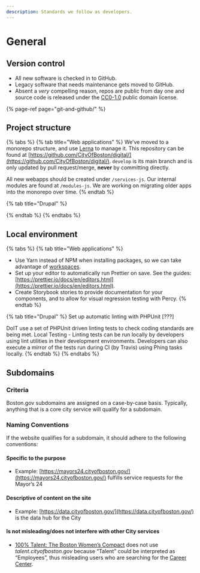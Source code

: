 ```yaml
---
description: Standards we follow as developers.
---
```


# General

## Version control

* All new software is checked in to GitHub.
* Legacy software that needs maintenance gets moved to GitHub.
* Absent a _very_ compelling reason, repos are public from day one and source code is released under the [CC0-1.0](https://creativecommons.org/publicdomain/zero/1.0/) public domain license.

{% page-ref page="git-and-github/" %}

## Project structure

{% tabs %}
{% tab title="Web applications" %}
We’ve moved to a monorepo structure, and use [Lerna](https://lernajs.io) to manage it. This repository can be found at [https://github.com/CityOfBoston/digital/](https://github.com/CityOfBoston/digital/). `develop` is its main branch and is only updated by pull request/merge, **never** by committing directly.

All new webapps should be created under `/services-js`. Our internal modules are found at `/modules-js`. We are working on migrating older apps into the monorepo over time.
{% endtab %}

{% tab title="Drupal" %}

{% endtab %}
{% endtabs %}

## Local environment

{% tabs %}
{% tab title="Web applications" %}
* Use Yarn instead of NPM when installing packages, so we can take advantage of [workspaces](https://yarnpkg.com/lang/en/docs/workspaces/).
* Set up your editor to automatically run Prettier on save. See the guides: [https://prettier.io/docs/en/editors.html](https://prettier.io/docs/en/editors.html).
* Create Storybook stories to provide documentation for your components, and to allow for visual regression testing with Percy.
{% endtab %}

{% tab title="Drupal" %}
Set up automatic linting with PHPUnit \[???\]

DoIT use a set of PHPUnit driven linting tests to check coding standards are being met. Local Testing - Linting tests can be run locally by developers using lint utilities in their development environments. Developers can also execute a mirror of the tests run during CI \(by Travis\) using Phing tasks locally.
{% endtab %}
{% endtabs %}

## Subdomains

### Criteria

Boston.gov subdomains are assigned on a case-by-case basis. Typically, anything that is a core city service will qualify for a subdomain.

### **Naming Conventions**

If the website qualifies for a subdomain, it should adhere to the following conventions:

#### Specific to the purpose

* Example: [https://mayors24.cityofboston.gov/](https://mayors24.cityofboston.gov/) fulfills service requests for the Mayor’s 24

#### Descriptive of content on the site

* Example: [https://data.cityofboston.gov/](https://data.cityofboston.gov/) is the data hub for the City

#### Is not misleading/does not interfere with other City services

* [100% Talent: The Boston Women’s Compact](http://www.cityofboston.gov/women/talent/) does not use _talent.cityofboston.gov_ because “Talent” could be interpreted as “Employees”, thus misleading users who are searching for the [Career Center](http://www.cityofboston.gov/ohr/careercenter/).

